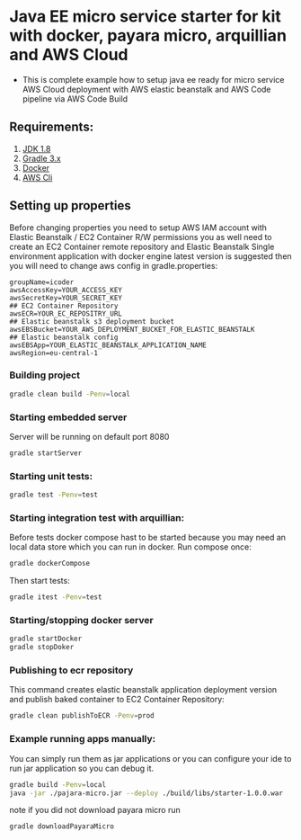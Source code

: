 # Java EE micro service starter for kit with docker, payara micro, arquillian and AWS Cloud 
* This is complete example how to setup java ee ready for micro service AWS Cloud deployment with AWS elastic beanstalk
and AWS Code pipeline via AWS Code Build


## Requirements:

1. [JDK 1.8](http://www.oracle.com/technetwork/java/javase/downloads/jdk8-downloads-2133151.html)
2. [Gradle 3.x](https://gradle.org/) 
3. [Docker](https://www.docker.com/products/overview)
4. [AWS Cli](http://docs.aws.amazon.com/cli/latest/userguide/installing.html)

##  Setting up properties 
Before changing properties you need to setup AWS IAM account with Elastic Beanstalk / EC2 Container R/W permissions you as well
need to create an EC2 Container remote repository and Elastic Beanstalk Single environment application with docker engine latest version 
is suggested then you will need to change aws config in gradle.properties:
```properties
groupName=icoder
awsAccessKey=YOUR_ACCESS_KEY
awsSecretKey=YOUR_SECRET_KEY
## EC2 Container Repository
awsECR=YOUR_EC_REPOSITRY_URL
## Elastic beanstalk s3 deployment bucket
awsEBSBucket=YOUR_AWS_DEPLOYMENT_BUCKET_FOR_ELASTIC_BEANSTALK
## Elastic beanstalk config
awsEBSApp=YOUR_ELASTIC_BEANSTALK_APPLICATION_NAME
awsRegion=eu-central-1
```


###  Building project
```sh
gradle clean build -Penv=local
```

###  Starting embedded server
Server will be running on default port 8080
```sh
gradle startServer
```

### Starting unit tests:
```sh
gradle test -Penv=test
```

### Starting integration test with arquillian:
Before tests docker compose hast to be started because you may need an local
data store which you can run in docker.
Run compose once:
```sh
gradle dockerCompose
```
Then start tests:
```sh
gradle itest -Penv=test
```

###  Starting/stopping docker server
```sh
gradle startDocker
gradle stopDoker
```

###  Publishing to ecr repository
This command creates elastic beanstalk application deployment version 
and publish baked container to EC2 Container Repository:
```sh
gradle clean publishToECR -Penv=prod 
```

### Example running apps manually:

You can simply run them as jar applications or 
you can configure your ide to run jar application so you can debug it.

```sh
gradle build -Penv=local
java -jar ./pajara-micro.jar --deploy ./build/libs/starter-1.0.0.war
```
note if you did not download payara micro run 
```sh
gradle downloadPayaraMicro
```





